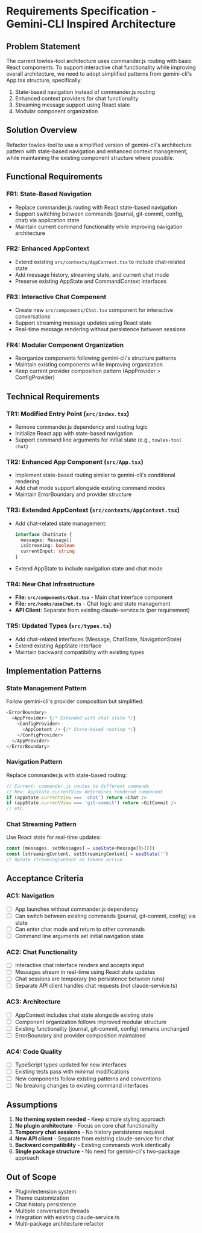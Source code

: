 # Requirements Specification - Gemini-CLI Inspired Architecture

## Problem Statement

The current towles-tool architecture uses commander.js routing with basic React components. To support interactive chat functionality while improving overall architecture, we need to adopt simplified patterns from gemini-cli's App.tsx structure, specifically:

1. State-based navigation instead of commander.js routing
2. Enhanced context providers for chat functionality  
3. Streaming message support using React state
4. Modular component organization

## Solution Overview

Refactor towles-tool to use a simplified version of gemini-cli's architecture pattern with state-based navigation and enhanced context management, while maintaining the existing component structure where possible.

## Functional Requirements

### FR1: State-Based Navigation
- Replace commander.js routing with React state-based navigation
- Support switching between commands (journal, git-commit, config, chat) via application state
- Maintain current command functionality while improving navigation architecture

### FR2: Enhanced AppContext
- Extend existing `src/contexts/AppContext.tsx` to include chat-related state
- Add message history, streaming state, and current chat mode
- Preserve existing AppState and CommandContext interfaces

### FR3: Interactive Chat Component
- Create new `src/components/Chat.tsx` component for interactive conversations
- Support streaming message updates using React state
- Real-time message rendering without persistence between sessions

### FR4: Modular Component Organization
- Reorganize components following gemini-cli's structure patterns
- Maintain existing components while improving organization
- Keep current provider composition pattern (AppProvider > ConfigProvider)

## Technical Requirements

### TR1: Modified Entry Point (`src/index.tsx`)
- Remove commander.js dependency and routing logic
- Initialize React app with state-based navigation
- Support command line arguments for initial state (e.g., `towles-tool chat`)

### TR2: Enhanced App Component (`src/App.tsx`)
- Implement state-based routing similar to gemini-cli's conditional rendering
- Add chat mode support alongside existing command modes
- Maintain ErrorBoundary and provider structure

### TR3: Extended AppContext (`src/contexts/AppContext.tsx`)
- Add chat-related state management:
  ```typescript
  interface ChatState {
    messages: Message[]
    isStreaming: boolean
    currentInput: string
  }
  ```
- Extend AppState to include navigation state and chat mode

### TR4: New Chat Infrastructure
- **File: `src/components/Chat.tsx`** - Main chat interface component
- **File: `src/hooks/useChat.ts`** - Chat logic and state management
- **API Client**: Separate from existing claude-service.ts (per requirement)

### TR5: Updated Types (`src/types.ts`)
- Add chat-related interfaces (Message, ChatState, NavigationState)
- Extend existing AppState interface
- Maintain backward compatibility with existing types

## Implementation Patterns

### State Management Pattern
Follow gemini-cli's provider composition but simplified:
```typescript
<ErrorBoundary>
  <AppProvider> {/* Extended with chat state */}
    <ConfigProvider>
      <AppContent /> {/* State-based routing */}
    </ConfigProvider>
  </AppProvider>
</ErrorBoundary>
```

### Navigation Pattern
Replace commander.js with state-based routing:
```typescript
// Current: commander.js routes to different commands
// New: AppState.currentView determines rendered component
if (appState.currentView === 'chat') return <Chat />
if (appState.currentView === 'git-commit') return <GitCommit />
// etc.
```

### Chat Streaming Pattern
Use React state for real-time updates:
```typescript
const [messages, setMessages] = useState<Message[]>([])
const [streamingContent, setStreamingContent] = useState('')
// Update streamingContent as tokens arrive
```

## Acceptance Criteria

### AC1: Navigation
- [ ] App launches without commander.js dependency
- [ ] Can switch between existing commands (journal, git-commit, config) via state
- [ ] Can enter chat mode and return to other commands
- [ ] Command line arguments set initial navigation state

### AC2: Chat Functionality  
- [ ] Interactive chat interface renders and accepts input
- [ ] Messages stream in real-time using React state updates
- [ ] Chat sessions are temporary (no persistence between runs)
- [ ] Separate API client handles chat requests (not claude-service.ts)

### AC3: Architecture
- [ ] AppContext includes chat state alongside existing state
- [ ] Component organization follows improved modular structure
- [ ] Existing functionality (journal, git-commit, config) remains unchanged
- [ ] ErrorBoundary and provider composition maintained

### AC4: Code Quality
- [ ] TypeScript types updated for new interfaces
- [ ] Existing tests pass with minimal modifications
- [ ] New components follow existing patterns and conventions
- [ ] No breaking changes to existing command interfaces

## Assumptions

1. **No theming system needed** - Keep simple styling approach
2. **No plugin architecture** - Focus on core chat functionality
3. **Temporary chat sessions** - No history persistence required
4. **New API client** - Separate from existing claude-service for chat
5. **Backward compatibility** - Existing commands work identically
6. **Single package structure** - No need for gemini-cli's two-package approach

## Out of Scope

- Plugin/extension system
- Theme customization
- Chat history persistence
- Multiple conversation threads
- Integration with existing claude-service.ts
- Multi-package architecture refactor
